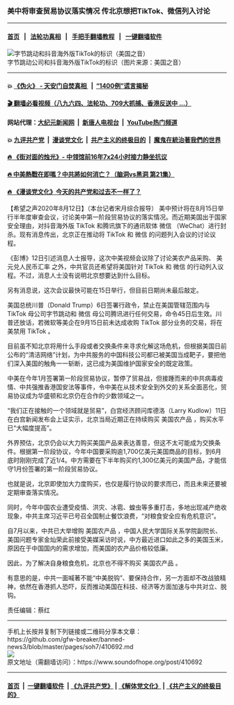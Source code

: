 ### 美中将审查贸易协议落实情况 传北京想把TikTok、微信列入讨论
------------------------

#### [首页](https://github.com/gfw-breaker/banned-news3/blob/master/README.md) &nbsp;&nbsp;|&nbsp;&nbsp; [法轮功真相](https://github.com/begood0513/basic/blob/master/README.md)  &nbsp;&nbsp;|&nbsp;&nbsp; [手把手翻墙教程](https://github.com/gfw-breaker/guides/wiki)  &nbsp;&nbsp;|&nbsp;&nbsp; [一键翻墙软件](https://github.com/gfw-breaker/nogfw/blob/master/README.md)  



<div><img alt="字节跳动和抖音海外版TikTok的标识（美国之音）" src="https://img.soundofhope.org/2019-11/tiktok.jpg"/>
<br/><figcaption class="caption">
 字节跳动公司和抖音海外版TikTok的标识（图片来源：美国之音）
</figcaption></div><hr/>

#### 💥 [《伪火》 - 天安门自焚真相 ](http://141.164.51.119:10000/videos/blog/weihuo.html)&nbsp; |&nbsp; [“1400例”谎言揭秘  ](http://141.164.51.119:10000/videos/blog/jiexi1400.html)

#### [ 🎬  翻墙必看视频（八九六四、法轮功、709大抓捕、香港反送中 ...）](https://github.com/gfw-breaker/links/blob/master/banned.md)

#### 网站代理：[大纪元新闻网](http://167.172.10.89:10080/gb/) &nbsp;|&nbsp; [新唐人电视台](http://167.172.10.89:8808/gb/) &nbsp;|&nbsp; [YouTube热门频道](http://158.247.203.241/youtube.html)

#### 💥 [九评共产党](http://141.164.51.119:10000/videos/res/jiuping/)&nbsp; |&nbsp; [漫谈党文化](http://141.164.51.119:10000/videos/res/mtdwh/)&nbsp; |&nbsp; [共产主义的终极目的](http://141.164.51.119:10000/videos/res/zjmd/)&nbsp; |&nbsp; [魔鬼在統治著我們的世界](http://141.164.51.119:10000/videos/res/TheSpecter/)  

#### [ 🔥  《街对面的烛光》- 中领馆前16年7x24小时接力静坐抗议](http://141.164.51.119:10000/videos/news/../legend/index.html)

#### [ 🔥  中美熱戰在即嗎？中共將如何消亡？（脑洞vs黑洞 第21集）](http://141.164.51.119:10000/videos/news/brain01.html)

#### [ 🔥  《漫谈党文化》今天的共产党和过去不一样了？](http://141.164.51.119:10000/videos/news/../res/mtdwh/index.html)

<div><div class="Content__Wrapper sc-1bvya0-0 grZQxZ">
 <p class="meta-top">
  <span class="meta">
   【希望之声2020年8月12日】（本台记者宋月综合报导）
  </span>
  美中预计将在8月15日举行半年度审查会议，讨论美中第一阶段贸易协议的落实情况。而近期美国出于国家安全理由，对抖音海外版
  <ok href="/term/116032">
   TikTok
  </ok>
  和腾讯旗下的通讯软体
  <ok href="/term/1618">
   微信
  </ok>
  （WeChat）进行封杀。现有消息传出，北京正在推动将
  <ok href="/term/116032">
   TikTok
  </ok>
  和
  <ok href="/term/1618">
   微信
  </ok>
  的问题列入会议的讨论议程。
 </p>
 <p>
  《彭博》12日引述消息人士报导，这次中美视频会议除了讨论美农产品采购、
  <ok href="/term/348949">
   美元兑人民币汇率
  </ok>
  之外，中共官员还希望将美国针对
  <ok href="/term/116032">
   TikTok
  </ok>
  和
  <ok href="/term/1618">
   微信
  </ok>
  的行动列入议程。不过，消息人士没有说明北京想要达到什么目标。
 </p>
 <div class="AD_Embed__Wrap-sc-1xslmin-0 igMuqX module desktop">
  <div>
  </div>
 </div>
 <p>
  另有消息说，这次会议最快可能在15日举行，但目前日期尚未最后敲定。
 </p>
 <p>
  美国总统川普（Donald Trump）6日签署行政令，禁止在美国管辖范围内与
  <ok href="/term/116032">
   TikTok
  </ok>
  母公司字节跳动和
  <ok href="/term/1618">
   微信
  </ok>
  母公司腾讯进行任何交易，命令45日后生效。川普还放话，若微软等美企在9月15日前未达成收购
  <ok href="/term/116032">
   TikTok
  </ok>
  部分业务的交易，将在美禁用
  <ok href="/term/116032">
   TikTok
  </ok>
  。
 </p>
 <p>
  目前虽不知北京将用什么手段或者交换条件来寻求化解这场危机，但根据美国日前公布的“清洁网络”计划，为中共服务的中国科技公司都已被美国当成靶子，要把他们深入美国的触角一一斩断，这已成为美国维护国家安全的既定政策。
 </p>
 <p>
  中美在今年1月签署第一阶段贸易协议，暂停了贸易战，但接踵而来的中共病毒疫情、中共强推香港国安法等事件，令中美在从技术安全到外交的关系全面恶化，贸易协议成为华盛顿和北京仍在合作的少数领域之一。
 </p>
 <p>
  “我们正在接触的一个领域就是贸易”，白宫经济顾问库德洛（Larry Kudlow）11日在白宫新闻发布会上证实示，北京当局近期正在持续购买
  <ok href="/term/1109">
   美国农产品
  </ok>
  ，购买水平已“大幅度提高”。
 </p>
 <p>
  外界预估，北京仍会以大力购买美国产品来表达善意，但这不太可能成为交换条件。根据第一阶段协议，今年中国要采购逾1,700亿美元美国商品的目标，到6月底时刚刚完成了近1/4。中方需要在下半年购买约1,300亿美元的美国产品，才能信守1月份签署的第一阶段贸易协议。
 </p>
 <p>
  也就是说，北京即使加大力度购买，也仅是履行协议的要求而已，而且未来还要被定期审查落实情况。
 </p>
 <p>
  同时，今年中国农业遭受疫情、洪灾、冰雹、蝗虫等多重打击，多地出现减产绝收现象，中共主席习近平已号召全国制止餐饮浪费，“对粮食安全应有危机意识”。
 </p>
 <p>
  自7月以来，中共已大举增购
  <ok href="/term/1109">
   美国农产品
  </ok>
  ，中国人民大学国际关系学院副院长、美国问题专家金灿荣此前接受美媒采访时说，中方最近进口如此之多的美国玉米，原因在于中国国内的需求增加，而美国的农产品价格较低廉。
 </p>
 <p>
  因此，为了解决自身粮食危机，北京也不得不购买
  <ok href="/term/1109">
   美国农产品
  </ok>
  。
 </p>
 <p>
  有意思的是，中共一面喊著不能“中美脱钩”、要保持合作，另一方面却不改战狼精神，依然在香港抓人恐吓，反而推动美国在科技、经济等方面加速与中共对立、脱钩。
 </p>
 <p class="meta-btm">
  责任编辑：蔡红
 </p>
</div>
</div>
<hr/>
手机上长按并复制下列链接或二维码分享本文章：<br/>
https://github.com/gfw-breaker/banned-news3/blob/master/pages/soh7/410692.md <br/>
<a href='https://github.com/gfw-breaker/banned-news3/blob/master/pages/soh7/410692.md'><img src='https://github.com/gfw-breaker/banned-news3/blob/master/pages/soh7/410692.md.png'/></a> <br/>
原文地址（需翻墙访问）：https://www.soundofhope.org/post/410692


------------------------
#### [首页](https://github.com/gfw-breaker/banned-news3/blob/master/README.md) &nbsp;|&nbsp; [一键翻墙软件](https://github.com/gfw-breaker/nogfw/blob/master/README.md) &nbsp;| [《九评共产党》](https://github.com/gfw-breaker/9ping.md/blob/master/README.md#九评之一评共产党是什么) | [《解体党文化》](https://github.com/gfw-breaker/jtdwh.md/blob/master/README.md) | [《共产主义的终极目的》](https://github.com/gfw-breaker/gczydzjmd.md/blob/master/README.md)


<img src='http://gfw-breaker.win/banned-news3/pages/soh7/410692.md' width='0px' height='0px'/>